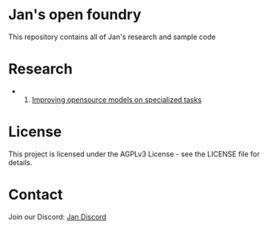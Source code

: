# Jan's open foundry
This repository contains all of Jan's research and sample code

# Research
- 1. [Improving opensource models on specialized tasks](https://github.com/janhq/open-foundry/tree/main/rag-is-not-enough)

# License

This project is licensed under the AGPLv3 License - see the LICENSE file for details.

# Contact

Join our Discord: [Jan Discord](https://discord.gg/7EcEz7MrvA)
